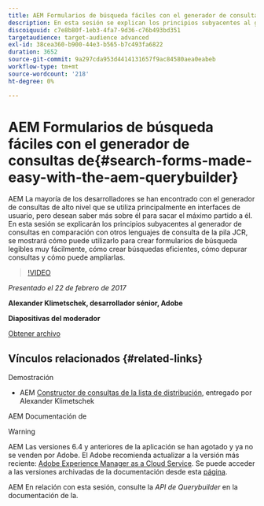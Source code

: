 ```yaml
---
title: AEM Formularios de búsqueda fáciles con el generador de consultas de
description: En esta sesión se explican los principios subyacentes al generador de consultas en comparación con otros lenguajes de consulta de la pila JCR. Muestra cómo se puede utilizar para generar fácilmente formularios de búsqueda legibles, cómo generar búsquedas eficientes, cómo depurar consultas y cómo se puede ampliar.
discoiquuid: c7e8b80f-1eb3-4fa7-9d36-c76b493bd351
targetaudience: target-audience advanced
exl-id: 38cea360-b900-44e3-b565-b7c493fa6822
duration: 3652
source-git-commit: 9a297cda953d4414131657f9ac84580aea0eabeb
workflow-type: tm+mt
source-wordcount: '218'
ht-degree: 0%

---
```


# AEM Formularios de búsqueda fáciles con el generador de consultas de{#search-forms-made-easy-with-the-aem-querybuilder}

AEM La mayoría de los desarrolladores se han encontrado con el generador de consultas de alto nivel que se utiliza principalmente en interfaces de usuario, pero desean saber más sobre él para sacar el máximo partido a él. En esta sesión se explicarán los principios subyacentes al generador de consultas en comparación con otros lenguajes de consulta de la pila JCR, se mostrará cómo puede utilizarlo para crear formularios de búsqueda legibles muy fácilmente, cómo crear búsquedas eficientes, cómo depurar consultas y cómo puede ampliarlas.

>[!VIDEO](https://video.tv.adobe.com/v/19139/?quality=9)

*Presentado el 22 de febrero de 2017*

**Alexander Klimetschek, desarrollador sénior, Adobe**

**Diapositivas del moderador**

[Obtener archivo](assets/aem-gems-querybuilder-2017.pdf)

## Vínculos relacionados {#related-links}

Demostración

* AEM [Constructor de consultas de la lista de distribución](https://www.youtube.com/watch?v=yR9mcp9_MtY&amp;list=PLHMjqSjX2bE7zaDKZ7KD-tuqVXooiKave), entregado por Alexander Klimetschek

AEM Documentación de

>[!WARNING]
>
>AEM Las versiones 6.4 y anteriores de la aplicación se han agotado y ya no se venden por Adobe.  El Adobe recomienda actualizar a la versión más reciente: [Adobe Experience Manager as a Cloud Service](https://experienceleague.adobe.com/docs/experience-manager-cloud-service.html).  Se puede acceder a las versiones archivadas de la documentación desde esta [página](https://experienceleague.adobe.com/docs/experience-manager-release-information/aem-release-updates/previous-updates/aem-previous-versions.html?lang=es).
>
>AEM En relación con esta sesión, consulte la *API de Querybuilder* en la documentación de la.

<!--
[Get back to the Overview](https://helpx.adobe.com/experience-manager/kt/eseminars/gems/aem-index.html)
-->
